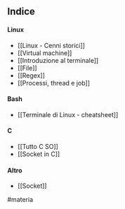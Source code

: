 ## Indice
#### Linux
* [[Linux - Cenni storici]]
* [[Virtual machine]]
* [[Introduzione al terminale]]
* [[File]]
* [[Regex]]
* [[Processi, thread e job]]
#### Bash
* [[Terminale di Linux - cheatsheet]]
#### C
* [[Tutto C SO]]
* [[Socket in C]]
#### Altro
* [[Socket]]

#materia